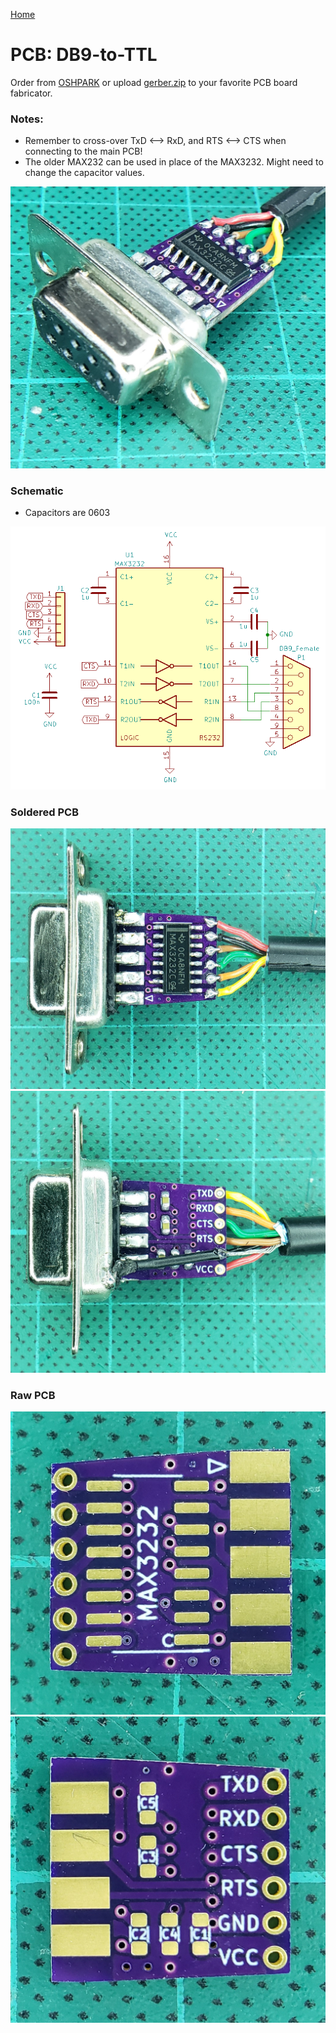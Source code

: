 [Home](/README.md)
# PCB: DB9-to-TTL

Order from [OSHPARK](https://oshpark.com/shared_projects/djSCnWyn) or upload [gerber.zip](output/gerber.zip) to your favorite PCB board fabricator.

### Notes:
- Remember to cross-over TxD <--> RxD, and RTS <--> CTS when connecting to the main PCB!
- The older MAX232 can be used in place of the MAX3232.  Might need to change the capacitor values.

![Profile](https://github.com/serisman/HIDman-mini/blob/main/pictures/DB9-to-TTL%20-%20Profile.jpg?raw=true)

### Schematic
- Capacitors are 0603

![Schematic](https://github.com/serisman/HIDman-mini/blob/main/KiCad%20PCBs/DB9-to-TTL/output/Schematic.png?raw=true)

### Soldered PCB
![Top](https://github.com/serisman/HIDman-mini/blob/main/pictures/DB9-to-TTL%20-%20Top.jpg?raw=true)
![Bottom](https://github.com/serisman/HIDman-mini/blob/main/pictures/DB9-to-TTL%20-%20Bottom.jpg?raw=true)

### Raw PCB
![PCB Top](https://github.com/serisman/HIDman-mini/blob/main/KiCad%20PCBs/DB9-to-TTL/output/PCB%20Top.jpg?raw=true)
![PCB Bottom](https://github.com/serisman/HIDman-mini/blob/main/KiCad%20PCBs/DB9-to-TTL/output/PCB%20Bottom.jpg?raw=true)
